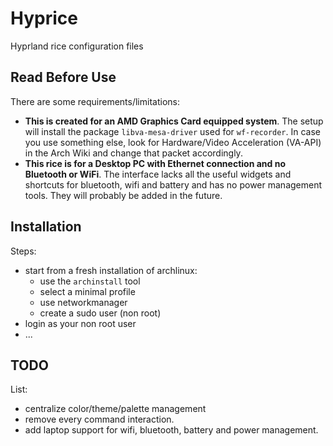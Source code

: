# Hyprice

Hyprland rice configuration files


## Read Before Use

There are some requirements/limitations:
- **This is created for an AMD Graphics Card equipped system**. The setup will install the package `libva-mesa-driver` used for `wf-recorder`. In case you use something else, look for Hardware/Video Acceleration (VA-API) in the Arch Wiki and change that packet accordingly.
- **This rice is for a Desktop PC with Ethernet connection and no Bluetooth or WiFi**. The interface lacks all the useful widgets and shortcuts for bluetooth, wifi and battery and has no power management tools. They will probably be added in the future.

## Installation

Steps:
- start from a fresh installation of archlinux:
  - use the `archinstall` tool
  - select a minimal profile
  - use networkmanager
  - create a sudo user (non root)
- login as your non root user
- ...

## TODO

List:
- centralize color/theme/palette management
- remove every command interaction.
- add laptop support for wifi, bluetooth, battery and power management.